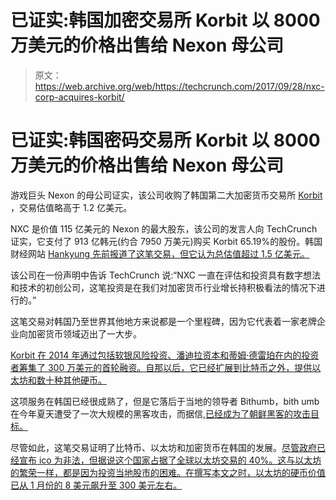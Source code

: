 # 已证实:韩国加密交易所 Korbit 以 8000 万美元的价格出售给 Nexon 母公司

> 原文：<https://web.archive.org/web/https://techcrunch.com/2017/09/28/nxc-corp-acquires-korbit/>

# 已证实:韩国密码交易所 Korbit 以 8000 万美元的价格出售给 Nexon 母公司

游戏巨头 Nexon 的母公司证实，该公司收购了韩国第二大加密货币交易所 [Korbit](https://web.archive.org/web/20230328013045/https://www.korbit.co.kr/) ，交易估值略高于 1.2 亿美元。

NXC 是价值 115 亿美元的 Nexon 的最大股东，该公司的发言人向 TechCrunch 证实，它支付了 913 亿韩元(约合 7950 万美元)购买 Korbit 65.19%的股份。韩国财经网站 [Hankyung 先前报道了这笔交易，但它认为总估值超过 1.5 亿美元。](https://web.archive.org/web/20230328013045/http://stock.hankyung.com/news/app/newsview.php?aid=2017092675761)

该公司在一份声明中告诉 TechCrunch 说:“NXC 一直在评估和投资具有数字想法和技术的初创公司，这笔投资是在我们对加密货币行业增长持积极看法的情况下进行的。”

这笔交易对韩国乃至世界其他地方来说都是一个里程碑，因为它代表着一家老牌企业向加密货币领域迈出了一大步。

[Korbit 在 2014 年通过包括软银风险投资、潘迪拉资本和蒂姆·德雷珀在内的投资者筹集了 300 万美元的首轮融资。自那以后，它已经扩展到比特币之外，提供以太坊和数十种其他硬币。](https://web.archive.org/web/20230328013045/https://techcrunch.com/2014/08/25/korean-bitcoin-exchange-korbit-raises-3m-series-a/)

这项服务在韩国已经很成熟了，但是它落后于当地的领导者 Bithumb，bith umb 在今年夏天遭受了一次大规模的黑客攻击，而据信,[已经成为了朝鲜黑客的攻击目标。](https://web.archive.org/web/20230328013045/https://techcrunch.com/2017/09/13/north-korea-hackers-bitcoin-ethereum/)

尽管如此，这笔交易证明了比特币、以太坊和加密货币在韩国的发展。[尽管政府已经宣布 ico 为非法，但据说这个国家占据了全球以太坊交易的 40%。这与以太坊的繁荣一样，都是因为投资当地股市的困难。在撰写本文之时，以太坊的硬币价值已从 1 月份的 8 美元飙升至 300 美元左右。](https://web.archive.org/web/20230328013045/https://www.forbes.com/sites/elaineramirez/2017/08/02/crazy-for-cryptocurrency-why-south-koreans-are-risking-it-all-on-ethereum/#4657d7486341)